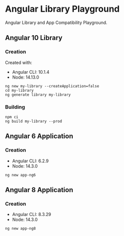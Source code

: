 # Angular Library Playground

Angular Library and App Compatibility Playground.

## Angular 10 Library

### Creation

Created with:

* Angular CLI: 10.1.4
* Node: 14.13.0

```
ng new my-library --createApplication=false
cd my-library
ng generate library my-library
```

### Building

```
npm ci
ng build my-library --prod
```

## Angular 6 Application

### Creation

* Angular CLI: 6.2.9
* Node: 14.3.0

```
ng new app-ng6
```

## Angular 8 Application

### Creation

* Angular CLI: 8.3.29
* Node: 14.3.0

```
ng new app-ng8
```
